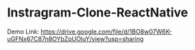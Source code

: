 # Instragram-Clone-ReactNative

Demo Link: https://drive.google.com/file/d/1BO8w07W6K-uGFNx67C87n8OYbZpUOluY/view?usp=sharing

